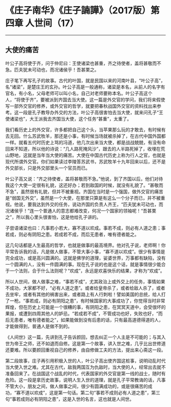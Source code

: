# 《庄子南华》《庄子諵譁》（2017版）第四章 人世间（17）

------

## 大使的痛苦

叶公子高将使于齐，问于仲尼曰：王使诸梁也甚重，齐之待使者，盖将甚敬而不急。匹夫犹未可动也，而况诸侯乎！吾甚栗之。

庄子笔下再写孔子的故事。古代的叶国，就是民国以来的河南叶县，“叶公子高”，名“诸梁”，是楚庄王的玄孙。叶公子高是一般通称，诸梁是本名，从前人的名字有官名，有小名，父母老师可以叫小名，自己对老师要称本名。叶公子高这个人，“将使于齐”，要被派到齐国去当大使。这一篇是外交官的学问，我们将来假使写一部外交官的修养，或外交官的哲学，就要把春秋战国外交官的资料找出来参考。这一段是孔子教导办外交的方法，叶公子高很害怕去当大使，就来问孔子“王使诸梁也”，大王派我去齐国当大使，这个任务“甚重”，太重了。

我们看历史上的外交官，许多都把自己这个头，当苹果那么玩的才敢去，有时候有去无回。什么苏武牧羊，那还是小事，有时候当场就被杀掉了，在古代中国外国都一样。就看五代时历史上骂的冯道，他几次出来当大使，都是战战兢兢，有没有命回来不知道，所以他的诗说：“几人路死掩风沙”，跟去的人半路死掉了，收埋在荒山野地，这就是当年当大使的痛苦。大使在中国古代历史上称为行人之官，也就是现代所谓外交官。你们如果读过李陵答苏武书，苏武牧羊十九年回来以后，还不是外交部长，只是外交部里头一个官员而已。

叶公子高又说：“齐之待使者，盖将甚敬而不急。”他说，到了齐国以后，他们对待我这个大使一定很有礼貌，这还好办；若到敌国的时候，就没有礼貌了。“甚敬而不急”，虽然很有礼貌，但并不被重视。齐国在当时是一个强国，做外交官的痛苦是“弱国无外交”，虽然是一个大使，在那里只算是有这么一个分子而已，并不被重视。他说，要我达到外交的任务，说动齐国的负责人齐王，“匹夫犹未可动也，而况诸侯乎！”连一个普通人的意志都难改变，何况一个国家的领袖呢！“吾甚栗之”，所以我心里头很害怕，这是他给孔子讲的。

子尝语诸梁也曰：凡事若小若大，寡不道以欢成。事若不成，则必有人道之患；事若成，则必有阴阳之患。若成若不成，而后无患者，唯有德者能之。

这几句话都是人生最高的哲学，也就是做事的最高境界。他对孔子说，老师啊！你平常告诉我的话，凡是做人做事，不管大事小事，“寡不道以欢成”。很少有事情是完全成功，或是高兴圆满的。这就是佛学的道理，娑婆世界，万事都有缺陷，没有一个圆满的人，没有一件圆满的事。现在孔子说的也是这个话，就是事情很少能合于一个法则，合于什么法则呢？“欢成”，永远是欢喜快乐的结果，才称为“欢成”。

所以人世间，做人做事之难，“事若不成”，尤其政治上或外交上的任务，事情如果不成功，大家都不好，“必有人道之患”。或者给皇帝杀了，或者给敌人杀了，或者去坐牢，或者有其他的祸害出来，或者路上有人行刺啦！譬如美国的总统，给人打了一枪。“事若成，则必有阴阳之患”，有时候国家的大事成功了，你觉得当时非常辉煌，但在历史上可能是一个很糟的事，有阴阳之患，在冥冥天道中，会受很坏的果报，或遭到四周其他人的妒忌。“若成若不成”，不管成功也好，失败也好，“而后无患者，唯有德者能之”，如果能做到没有后患的话，只有最高道德得道的人，才能做得到，普通人是做不到的。

《人间世》这一篇，先讲到孔子告诉颜回，想去纠正一个人主是不可能的；与其入世为帝王之师，还不如退而自修。这是第一个故事，讲入世之难，几乎比出世修道还要难。所以要颜回重视自己的修养，由自修做工夫的方法，提出来心斋这一段。

第二段故事，庄子再引用积极入世的人，叶公子高出使齐国这桩事，说明动乱时代当大使入世之难。尤其在古代，敌我两国互为仇敌时，当大使的人，经常出去就不准备回来了。在战国这个战乱的时代，代表国家的外交官是第一线的战士，随时有危险。这一段是拿历史故事，说明人生入世的道理，就是孔子平常教诲的话，凡事不管大小，朋友之间，做人做事之间，很少有圆满成功的，或是很痛苦的成功，“寡不道以欢成”，这是第一句话。第二句“事若不成则必有人道之患”，第三句“事若成则必有阴阳之患”，这是入世的名言，这也就是人间世。